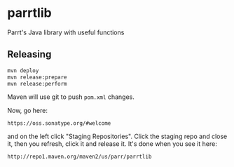 # parrtlib

Parrt's Java library with useful functions

## Releasing

```bash
mvn deploy
mvn release:prepare
mvn release:perform
```

Maven will use git to push `pom.xml` changes.

Now, go here:

    https://oss.sonatype.org/#welcome

and on the left click "Staging Repositories". Click the staging repo and close it, then you refresh, click it and release it. It's done when you see it here:

    http://repo1.maven.org/maven2/us/parr/parrtlib